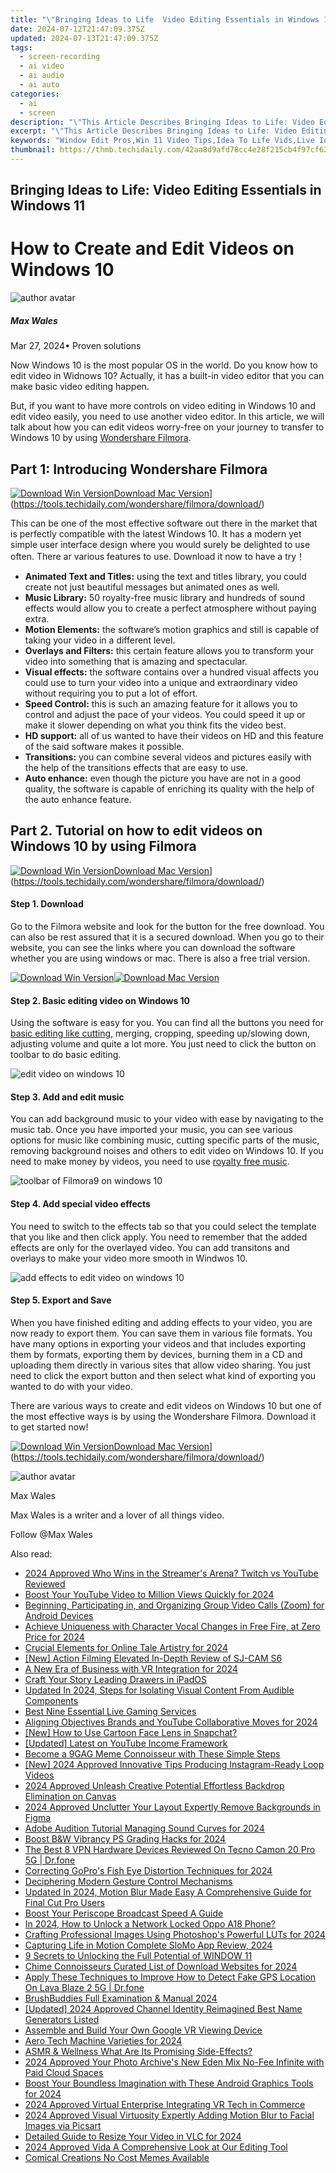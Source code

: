 ```yaml
---
title: "\"Bringing Ideas to Life  Video Editing Essentials in Windows 11 for 2024\""
date: 2024-07-12T21:47:09.375Z
updated: 2024-07-13T21:47:09.375Z
tags: 
  - screen-recording
  - ai video
  - ai audio
  - ai auto
categories: 
  - ai
  - screen
description: "\"This Article Describes Bringing Ideas to Life: Video Editing Essentials in Windows 11 for 2024\""
excerpt: "\"This Article Describes Bringing Ideas to Life: Video Editing Essentials in Windows 11 for 2024\""
keywords: "Window Edit Pros,Win 11 Video Tips,Idea To Life Vids,Live Ideas Edit,Windows 11 Editing,Essential Vid Edits,Ideas Life Windows"
thumbnail: https://thmb.techidaily.com/42aa8d9afd78cc4e28f215cb4f97cf62596e277c3f338f8c86d6f5318d22c5f4.jpg
---
```


## Bringing Ideas to Life: Video Editing Essentials in Windows 11

# How to Create and Edit Videos on Windows 10

![author avatar](https://images.wondershare.com/filmora/article-images/max-wales-author.jpg)

##### Max Wales

 Mar 27, 2024• Proven solutions

Now Windows 10 is the most popular OS in the world. Do you know how to edit video in Widnows 10? Actually, it has a built-in video editor that you can make basic video editing happen.

But, if you want to have more controls on video editing in Windows 10 and edit video easily, you need to use another video editor. In this article, we will talk about how you can edit videos worry-free on your journey to transfer to Windows 10 by using [Wondershare Filmora](https://tools.techidaily.com/wondershare/filmora/download/).

## Part 1: Introducing Wondershare Filmora

[![Download Win Version](https://images.wondershare.com/filmora/guide/download-btn-win.jpg)](https://tools.techidaily.com/wondershare/filmora/download/)[Download Mac Version](https://images.wondershare.com/filmora/guide/download-btn-mac.jpg)](https://tools.techidaily.com/wondershare/filmora/download/)

This can be one of the most effective software out there in the market that is perfectly compatible with the latest Windows 10\. It has a modern yet simple user interface design where you would surely be delighted to use often. There ar various features to use. Download it now to have a try！

* **Animated Text and Titles:** using the text and titles library, you could create not just beautiful messages but animated ones as well.
* **Music Library:** 50 royalty-free music library and hundreds of sound effects would allow you to create a perfect atmosphere without paying extra.
* **Motion Elements:** the software’s motion graphics and still is capable of taking your video in a different level.
* **Overlays and Filters:** this certain feature allows you to transform your video into something that is amazing and spectacular.
* **Visual effects:** the software contains over a hundred visual affects you could use to turn your video into a unique and extraordinary video without requiring you to put a lot of effort.
* **Speed Control:** this is such an amazing feature for it allows you to control and adjust the pace of your videos. You could speed it up or make it slower depending on what you think fits the video best.
* **HD support:** all of us wanted to have their videos on HD and this feature of the said software makes it possible.
* **Transitions:**  you can combine several videos and pictures easily with the help of the transitions effects that are easy to use.
* **Auto enhance:** even though the picture you have are not in a good quality, the software is capable of enriching its quality with the help of the auto enhance feature.

## Part 2. Tutorial on how to edit videos on Windows 10 by using Filmora

[![Download Win Version](https://images.wondershare.com/filmora/guide/download-btn-win.jpg)](https://tools.techidaily.com/wondershare/filmora/download/)[Download Mac Version](https://images.wondershare.com/filmora/guide/download-btn-mac.jpg)](https://tools.techidaily.com/wondershare/filmora/download/)

#### Step 1\.  Download

Go to the Filmora website and look for the button for the free download. You can also be rest assured that it is a secured download. When you go to their website, you can see the links where you can download the software whether you are using windows or mac. There is also a free trial version.

[![Download Win Version](https://images.wondershare.com/filmora/guide/download-btn-win.jpg)](https://tools.techidaily.com/wondershare/filmora/download/)[![Download Mac Version](https://images.wondershare.com/filmora/guide/download-btn-mac.jpg)](https://tools.techidaily.com/wondershare/filmora/download/)

#### Step 2\.  Basic editing video on Windows 10

Using the software is easy for you. You can find all the buttons you need for [basic editing like cutting](https://tools.techidaily.com/wondershare/filmora/download/), merging, cropping, speeding up/slowing down, adjusting volume and quite a lot more. You just need to click the button on toolbar to do basic editing.

![edit video on windows 10](https://images.wondershare.com/filmora/article-images/filmora9-split.jpg)

#### Step 3\.  Add and edit music

You can add background music to your video with ease by navigating to the music tab. Once you have imported your music, you can see various options for music like combining music, cutting specific parts of the music, removing background noises and others to edit video on Windows 10\. If you need to make money by videos, you need to use [royalty free music](https://www.bensound.com/royalty-free-music).

![toolbar of Filmora9 on windows 10](https://images.wondershare.com/filmora/article-images/filmora9-audio-library.jpg)

#### Step 4\.  Add special video effects

You need to switch to the effects tab so that you could select the template that you like and then click apply. You need to remember that the added effects are only for the overlayed video. You can add transitons and overlays to make your video more smooth in Windwos 10.

![add effects to edit video on windows 10](https://images.wondershare.com/filmora/article-images/add-effects-in-filmora9.jpg)

#### Step 5\.  Export and Save

When you have finished editing and adding effects to your video, you are now ready to export them. You can save them in various file formats. You have many options in exporting your videos and that includes exporting them by formats, exporting them by devices, burning them in a CD and uploading them directly in various sites that allow video sharing. You just need to click the export button and then select what kind of exporting you wanted to do with your video.

There are various ways to create and edit videos on Windows 10 but one of the most effective ways is by using the Wondershare Filmora. Download it to get started now!

[![Download Win Version](https://images.wondershare.com/filmora/guide/download-btn-win.jpg)](https://tools.techidaily.com/wondershare/filmora/download/)[Download Mac Version](https://images.wondershare.com/filmora/guide/download-btn-mac.jpg)](https://tools.techidaily.com/wondershare/filmora/download/)

![author avatar](https://images.wondershare.com/filmora/article-images/max-wales-author.jpg)

Max Wales

Max Wales is a writer and a lover of all things video.

Follow @Max Wales


<ins class="adsbygoogle"
     style="display:block"
     data-ad-format="autorelaxed"
     data-ad-client="ca-pub-7571918770474297"
     data-ad-slot="1223367746"></ins>



<ins class="adsbygoogle"
     style="display:block"
     data-ad-client="ca-pub-7571918770474297"
     data-ad-slot="8358498916"
     data-ad-format="auto"
     data-full-width-responsive="true"></ins>


<span class="atpl-alsoreadstyle">Also read:</span>
<div><ul>
<li><a href="https://fox-access.techidaily.com/2024-approved-who-wins-in-the-streamers-arena-twitch-vs-youtube-reviewed/"><u>2024 Approved  Who Wins in the Streamer's Arena? Twitch vs YouTube Reviewed</u></a></li>
<li><a href="https://fox-access.techidaily.com/boost-your-youtube-video-to-million-views-quickly-for-2024/"><u>Boost Your YouTube Video to Million Views Quickly for 2024</u></a></li>
<li><a href="https://fox-access.techidaily.com/beginning-participating-in-and-organizing-group-video-calls-zoom-for-android-devices/"><u>Beginning, Participating in, and Organizing Group Video Calls (Zoom) for Android Devices</u></a></li>
<li><a href="https://fox-access.techidaily.com/achieve-uniqueness-with-character-vocal-changes-in-free-fire-at-zero-price-for-2024/"><u>Achieve Uniqueness with Character Vocal Changes in Free Fire, at Zero Price for 2024</u></a></li>
<li><a href="https://fox-access.techidaily.com/crucial-elements-for-online-tale-artistry-for-2024/"><u>Crucial Elements for Online Tale Artistry for 2024</u></a></li>
<li><a href="https://article-helps.techidaily.com/new-action-filming-elevated-in-depth-review-of-sj-cam-s6/"><u>[New] Action Filming Elevated  In-Depth Review of SJ-CAM S6</u></a></li>
<li><a href="https://fox-access.techidaily.com/a-new-era-of-business-with-vr-integration-for-2024/"><u>A New Era of Business with VR Integration for 2024</u></a></li>
<li><a href="https://fox-access.techidaily.com/craft-your-story-leading-drawers-in-ipados/"><u>Craft Your Story  Leading Drawers in iPadOS</u></a></li>
<li><a href="https://sound-tweaking.techidaily.com/updated-in-2024-steps-for-isolating-visual-content-from-audible-components/"><u>Updated In 2024, Steps for Isolating Visual Content From Audible Components</u></a></li>
<li><a href="https://fox-access.techidaily.com/best-nine-essential-live-gaming-services/"><u>Best Nine  Essential Live Gaming Services</u></a></li>
<li><a href="https://fox-access.techidaily.com/aligning-objectives-brands-and-youtube-collaborative-moves-for-2024/"><u>Aligning Objectives  Brands and YouTube Collaborative Moves for 2024</u></a></li>
<li><a href="https://snapchat-videos.techidaily.com/new-how-to-use-cartoon-face-lens-in-snapchat/"><u>[New] How to Use Cartoon Face Lens in Snapchat?</u></a></li>
<li><a href="https://youtube-lab.techidaily.com/ed-latest-on-youtube-income-framework/"><u>[Updated] Latest on YouTube Income Framework</u></a></li>
<li><a href="https://fox-access.techidaily.com/become-a-9gag-meme-connoisseur-with-these-simple-steps/"><u>Become a 9GAG Meme Connoisseur with These Simple Steps</u></a></li>
<li><a href="https://instagram-videos.techidaily.com/new-2024-approved-innovative-tips-producing-instagram-ready-loop-videos/"><u>[New] 2024 Approved  Innovative Tips  Producing Instagram-Ready Loop Videos</u></a></li>
<li><a href="https://fox-access.techidaily.com/2024-approved-unleash-creative-potential-effortless-backdrop-elimination-on-canvas/"><u>2024 Approved  Unleash Creative Potential  Effortless Backdrop Elimination on Canvas</u></a></li>
<li><a href="https://fox-access.techidaily.com/2024-approved-unclutter-your-layout-expertly-remove-backgrounds-in-figma/"><u>2024 Approved  Unclutter Your Layout  Expertly Remove Backgrounds in Figma</u></a></li>
<li><a href="https://fox-access.techidaily.com/adobe-audition-tutorial-managing-sound-curves-for-2024/"><u>Adobe Audition Tutorial  Managing Sound Curves for 2024</u></a></li>
<li><a href="https://fox-access.techidaily.com/boost-bandw-vibrancy-ps-grading-hacks-for-2024/"><u>Boost B&W Vibrancy  PS Grading Hacks for 2024</u></a></li>
<li><a href="https://fake-location.techidaily.com/the-best-8-vpn-hardware-devices-reviewed-on-tecno-camon-20-pro-5g-drfone-by-drfone-virtual-android/"><u>The Best 8 VPN Hardware Devices Reviewed On Tecno Camon 20 Pro 5G | Dr.fone</u></a></li>
<li><a href="https://fox-access.techidaily.com/correcting-gopros-fish-eye-distortion-techniques-for-2024/"><u>Correcting GoPro's Fish Eye Distortion Techniques for 2024</u></a></li>
<li><a href="https://fox-access.techidaily.com/deciphering-modern-gesture-control-mechanisms/"><u>Deciphering Modern Gesture Control Mechanisms</u></a></li>
<li><a href="https://ai-video-tools.techidaily.com/updated-in-2024-motion-blur-made-easy-a-comprehensive-guide-for-final-cut-pro-users/"><u>Updated In 2024, Motion Blur Made Easy A Comprehensive Guide for Final Cut Pro Users</u></a></li>
<li><a href="https://fox-access.techidaily.com/boost-your-periscope-broadcast-speed-a-guide/"><u>Boost Your Periscope Broadcast Speed  A Guide</u></a></li>
<li><a href="https://android-unlock.techidaily.com/in-2024-how-to-unlock-a-network-locked-oppo-a18-phone-by-drfone-android/"><u>In 2024, How to Unlock a Network Locked Oppo A18 Phone?</u></a></li>
<li><a href="https://fox-access.techidaily.com/crafting-professional-images-using-photoshops-powerful-luts-for-2024/"><u>Crafting Professional Images  Using Photoshop's Powerful LUTs for 2024</u></a></li>
<li><a href="https://fox-access.techidaily.com/capturing-life-in-motion-complete-slomo-app-review-2024/"><u>Capturing Life in Motion  Complete SloMo App Review, 2024</u></a></li>
<li><a href="https://fox-access.techidaily.com/9-secrets-to-unlocking-the-full-potential-of-window-11/"><u>9 Secrets to Unlocking the Full Potential of WINDOW 11</u></a></li>
<li><a href="https://fox-access.techidaily.com/chime-connoisseurs-curated-list-of-download-websites-for-2024/"><u>Chime Connoisseurs  Curated List of Download Websites for 2024</u></a></li>
<li><a href="https://fake-location.techidaily.com/apply-these-techniques-to-improve-how-to-detect-fake-gps-location-on-lava-blaze-2-5g-drfone-by-drfone-virtual-android/"><u>Apply These Techniques to Improve How to Detect Fake GPS Location On Lava Blaze 2 5G | Dr.fone</u></a></li>
<li><a href="https://fox-access.techidaily.com/brushbuddies-full-examination-and-manual-2024/"><u>BrushBuddies Full Examination & Manual 2024</u></a></li>
<li><a href="https://facebook-record-videos.techidaily.com/updated-2024-approved-channel-identity-reimagined-best-name-generators-listed/"><u>[Updated] 2024 Approved  Channel Identity Reimagined  Best Name Generators Listed</u></a></li>
<li><a href="https://fox-access.techidaily.com/assemble-and-build-your-own-google-vr-viewing-device/"><u>Assemble and Build Your Own Google VR Viewing Device</u></a></li>
<li><a href="https://fox-access.techidaily.com/aero-tech-machine-varieties-for-2024/"><u>Aero Tech  Machine Varieties for 2024</u></a></li>
<li><a href="https://fox-access.techidaily.com/asmr-and-wellness-what-are-its-promising-side-effects/"><u>ASMR & Wellness  What Are Its Promising Side-Effects?</u></a></li>
<li><a href="https://fox-access.techidaily.com/2024-approved-your-photo-archives-new-eden-mix-no-fee-infinite-with-paid-cloud-spaces/"><u>2024 Approved  Your Photo Archive's New Eden  Mix No-Fee Infinite with Paid Cloud Spaces</u></a></li>
<li><a href="https://fox-access.techidaily.com/boost-your-boundless-imagination-with-these-android-graphics-tools-for-2024/"><u>Boost Your Boundless Imagination with These Android Graphics Tools for 2024</u></a></li>
<li><a href="https://fox-access.techidaily.com/2024-approved-virtual-enterprise-integrating-vr-tech-in-commerce/"><u>2024 Approved  Virtual Enterprise  Integrating VR Tech in Commerce</u></a></li>
<li><a href="https://fox-access.techidaily.com/2024-approved-visual-virtuosity-expertly-adding-motion-blur-to-facial-images-via-picsart/"><u>2024 Approved  Visual Virtuosity  Expertly Adding Motion Blur to Facial Images via Picsart</u></a></li>
<li><a href="https://ai-editing-video.techidaily.com/detailed-guide-to-resize-your-video-in-vlc-for-2024/"><u>Detailed Guide to Resize Your Video in VLC for 2024</u></a></li>
<li><a href="https://fox-access.techidaily.com/2024-approved-vida-a-comprehensive-look-at-our-editing-tool/"><u>2024 Approved  Vida  A Comprehensive Look at Our Editing Tool</u></a></li>
<li><a href="https://fox-access.techidaily.com/comical-creations-no-cost-memes-available/"><u>Comical Creations  No Cost Memes Available</u></a></li>
</ul></div>
